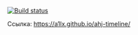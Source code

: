 [![Build status](https://ci.appveyor.com/api/projects/status/tgurt2p7fu9ogeaa?svg=true)](https://ci.appveyor.com/project/A1lx/ahj-timeline)

Ссылка: https://a1lx.github.io/ahj-timeline/
